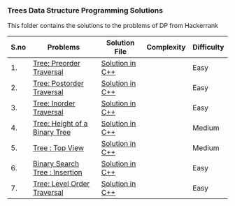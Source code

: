 ### Trees Data Structure Programming Solutions 

This folder contains the solutions to the problems of DP from Hackerrank 

|S.no|Problems        |Solution File                  |Complexity                   | Difficulty   |
|----|----------------|-------------------------------|-----------------------------|--------------|
|1.  |[Tree: Preorder Traversal](https://www.hackerrank.com/challenges/tree-preorder-traversal/problem?h_r=profile)|[Solution in C++](https://github.com/soumilk/HackerRank_Programs/blob/master/Data%20Structure/Trees/01.Tree:%20Preorder%20Traversal.cpp)| |Easy| 
|2.  |[Tree: Postorder Traversal](https://www.hackerrank.com/challenges/tree-postorder-traversal/problem?h_r=profile)|[Solution in C++](https://github.com/soumilk/HackerRank_Programs/blob/master/Data%20Structure/Trees/02.Tree:%20Postorder%20Traversal.cpp)| | Easy|
|3.  |[Tree: Inorder Traversal](https://www.hackerrank.com/challenges/tree-inorder-traversal/problem?h_r=profile)|[Solution in C++](https://github.com/soumilk/HackerRank_Programs/blob/master/Data%20Structure/Trees/03.Tree:%20Inorder%20Traversal.cpp)|  |Easy|
|4.  |[Tree: Height of a Binary Tree](https://www.hackerrank.com/challenges/flipping-bits/problem)|[Solution in C++](https://github.com/soumilk/HackerRank_Programs/blob/master/Data%20Structure/Trees/04.Tree:%20Height%20of%20a%20Binary%20Tree.cpp)|  | Medium|
|5.  |[Tree : Top View](https://www.hackerrank.com/challenges/tree-top-view/problem?h_r=profile)|[Solution in C++](https://github.com/soumilk/HackerRank_Programs/blob/master/Data%20Structure/Trees/05.Tree%20:%20Top%20View.cpp)|  |Medium|
|6.  |[Binary Search Tree : Insertion](https://www.hackerrank.com/challenges/binary-search-tree-insertion/problem?h_r=profile)|[Solution in C++](https://github.com/soumilk/HackerRank_Programs/blob/master/Data%20Structure/Trees/06.Binary%20Search%20Tree%20:%20Insertion.cpp)|  |Easy|
|7.  |[Tree: Level Order Traversal](https://www.hackerrank.com/challenges/tree-level-order-traversal/problem?h_r=profile)|[Solution in C++](https://github.com/soumilk/HackerRank_Programs/blob/master/Data%20Structure/Trees/07.Tree:%20Level%20Order%20Traversal.cpp)|  |Easy|

